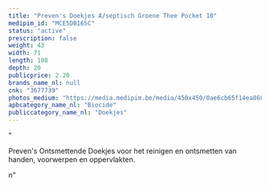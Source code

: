 ```yaml
---
title: "Preven's Doekjes A/septisch Groene Thee Pocket 10"
medipim_id: "MCE5DB165C"
status: "active"
prescription: false
weight: 43
width: 71
length: 108
depth: 20
publicprice: 2.20
brands_name_nl: null
cnk: "3677739"
photos_medium: "https://media.medipim.be/media/450x450/0ae6cb65f14ea86831572ac65e4a80c9.jpg"
apbcategory_name_nl: "Biocide"
publiccategory_name_nl: "Doekjes"
---
```

"<p><span>Preven's Ontsmettende Doekjes voor het reinigen en ontsmetten van handen, voorwerpen en oppervlakten.</span></p>n"

